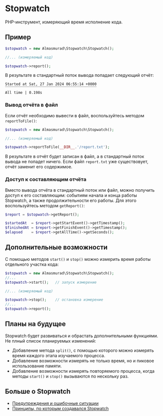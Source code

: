 # Stopwatch

PHP-инструмент, измеряющий время исполнение кода.


## Пример

```php
$stopwatch = new Almasmurad\Stopwatch\Stopwatch();

//... (измеряемый код)

$stopwatch->report();
```

В результате в стандартный поток вывода попадает следующий отчёт:

```
Started at Sat, 27 Jan 2024 06:55:14 +0000
‾‾‾‾‾‾‾‾‾‾‾‾‾‾‾‾‾‾‾‾‾‾‾‾‾‾‾‾‾‾‾‾‾‾‾‾‾‾‾‾‾‾
All time | 0.198s
```

### Вывод отчёта в файл

Если отчёт необходимо вывести в файл, воспользуйтесь методом `reportToFile()`:

```php
$stopwatch = new Almasmurad\Stopwatch\Stopwatch();

//... (измеряемый код)

$stopwatch->reportToFile(__DIR__.'/report.txt');
```
В результате в отчёт будет записан в файл, а в стандартный поток вывода не попадет ничего. Если файл `report.txt` уже существовует, отчёт заменит его содержимое. 

### Доступ к составляющим отчёта

Вместо вывода отчёта в стандартный поток или файл, можно получить доступ к его составляющим: событиям начала и конца работы Stopwatch, а также продолжительности его работы. Для этого воспользуйтесь методом `getReport()`:


```php
$report = $stopwatch->getReport();

$startedAt  = $report->getStartEvent()->getTimestamp();
$finishedAt = $report->getFinishEvent()->getTimestamp();
$elapsed    = $report->getAllTime()->getSeconds();
```

## Дополнительные возможности

С помощью методов `start()` и `stop()` можно измерить время работы отдельного участка кода:

```php
$stopwatch = new Almasmurad\Stopwatch\Stopwatch();
//... 
$stopwatch->start();   // запуск измерение

//... (измеряемый код)

$stopwatch->stop();    // остановка измерение
//... 
$stopwatch->report();
```


## Планы на будущее

Stopwatch будет развиваться и обрастать дополнительными функциями. Не плный список планируемых изменений:
- Добавление метода `split()`, с помощью которого можно измерять время каждого этапа изучаемого процесса.
- Добавление возможности измерять не только время, но и пиковое использование памяти.
- Добавление возможности измерять повторяемого процесса, когда методы `start()` и `stop()` вызываются по нескольку раз.


## Больше о Stopwatch

- [Предупреждения и ошибочные ситуации](Notices.md)
- [Принципы, по которым создавался Stopwatch](Principles.md)
